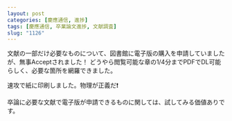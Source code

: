 ```yaml
---
layout: post
categories: [慶應通信, 進捗]
tags: [慶應通信, 卒業論文進捗, 文献調査]
slug: "1126"
---
```

文献の一部だけ必要なものについて、図書館に電子版の購入を申請していましたが、無事Acceptされました！
どうやら閲覧可能な章の1/4分までPDFでDL可能らしく、必要な箇所を網羅できました。

速攻で紙に印刷しました。物理が正義だ❗️

卒論に必要な文献で電子版が申請できるものに関しては、試してみる価値ありです。